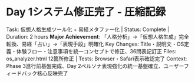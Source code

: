 # Day 1システム修正完了 - 圧縮記録
Task: 仮想人格生成ツール化 + 易経メタファー化 | Status: Complete | Duration: 2 hours
**Major Achievement**: 「人格分析」→「仮想人格生成」完全転換、易経「占い」→「表現手段」明確化
Key Changes: Title・説明文・OS定義・体験フロー・注意事項を統一コンセプトで修正、36問表記訂正
Files: os_analyzer.html 12箇所修正 | Tests: Browser・Safari表示確認完了
Context: Phase 3進行前基盤完成、Day 2ペルソナ表現強化の統一基盤確立、ユーザーフィードバック核心反映完了